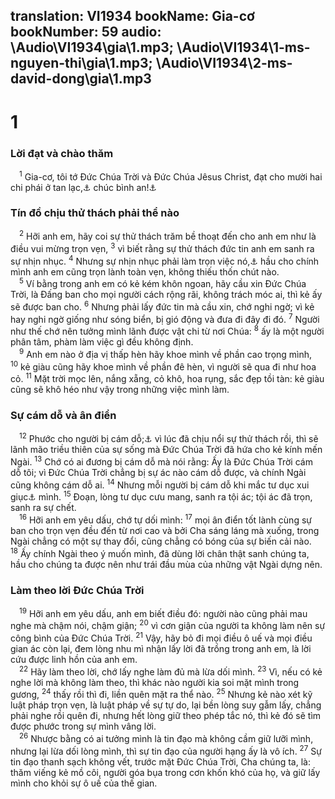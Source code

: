 translation: VI1934
bookName: Gia-cơ 
bookNumber: 59
audio: \Audio\VI1934\gia\1.mp3; \Audio\VI1934\1-ms-nguyen-thi\gia\1.mp3; \Audio\VI1934\2-ms-david-dong\gia\1.mp3
-------

<div class="title"><h1>1</h1><h3>Lời đạt và chào thăm</h3></div>
<span class="verse gia_1_1"> <sup>1</sup> Gia-cơ, tôi tớ Đức Chúa Trời và Đức Chúa Jêsus Christ, đạt cho mười hai chi phái ở tan lạc,<a data-toggle="tooltip" data-placement="bottom" title="Đây nói về các tín đồ vốn người Giu-đa, vì cớ mười hai chi phái Y-sơ-ra-ên bị tan lạc, thì ở tản ra các nước ngoại đạo trong thế gian">⚓</a> chúc bình an!<a data-toggle="tooltip" data-placement="bottom" title="Mat 13:55; Mac 6:3; Cong 15:13; Ga 1:19">⚓</a><br/></span>
<div class="title"><h3>Tín đồ chịu thử thách phải thể nào</h3></div>
<span class="verse gia_1_2"> <sup>2</sup> Hỡi anh em, hãy coi sự thử thách trăm bề thoạt đến cho anh em như là điều vui mừng trọn vẹn, </span>
<span class="verse gia_1_3"><sup>3</sup> vì biết rằng sự thử thách đức tin anh em sanh ra sự nhịn nhục. </span>
<span class="verse gia_1_4"><sup>4</sup> Nhưng sự nhịn nhục phải làm trọn việc nó,<a data-toggle="tooltip" data-placement="bottom" title="Nt: sự kiên nhẫn phải hoàn thành Cong việc của nó">⚓</a> hầu cho chính mình anh em cũng trọn lành toàn vẹn, không thiếu thốn chút nào. <br/></span>
<span class="verse gia_1_5"> <sup>5</sup> Ví bằng trong anh em có kẻ kém khôn ngoan, hãy cầu xin Đức Chúa Trời, là Đấng ban cho mọi người cách rộng rãi, không trách móc ai, thì kẻ ấy sẽ được ban cho. </span>
<span class="verse gia_1_6"><sup>6</sup> Nhưng phải lấy đức tin mà cầu xin, chớ nghi ngờ; vì kẻ hay nghi ngờ giống như sóng biển, bị gió động và đưa đi đây đi đó. </span>
<span class="verse gia_1_7"><sup>7</sup> Người như thế chớ nên tưởng mình lãnh được vật chi từ nơi Chúa: </span>
<span class="verse gia_1_8"><sup>8</sup> ấy là một người phân tâm, phàm làm việc gì đều không định. <br/></span>
<span class="verse gia_1_9"> <sup>9</sup> Anh em nào ở địa vị thấp hèn hãy khoe mình về phần cao trọng mình, </span>
<span class="verse gia_1_10"><sup>10</sup> kẻ giàu cũng hãy khoe mình về phần đê hèn, vì người sẽ qua đi như hoa cỏ. </span>
<span class="verse gia_1_11"><sup>11</sup> Mặt trời mọc lên, nắng xẵng, cỏ khô, hoa rụng, sắc đẹp tồi tàn: kẻ giàu cũng sẽ khô héo như vậy trong những việc mình làm. <br/></span>
<div class="title"><h3>Sự cám dỗ và ân điển</h3></div>
<span class="verse gia_1_12"> <sup>12</sup> Phước cho người bị cám dỗ;<a data-toggle="tooltip" data-placement="bottom" title="Theo nguyên bổn tiếng Gờ-réc, trong câu nầy cũng nói thử thách được như trong câu 2, vì chữ nầy trong tiếng Gờ-réc có hai ý">⚓</a> vì lúc đã chịu nổi sự thử thách rồi, thì sẽ lãnh mão triều thiên của sự sống mà Đức Chúa Trời đã hứa cho kẻ kính mến Ngài. </span>
<span class="verse gia_1_13"><sup>13</sup> Chớ có ai đương bị cám dỗ mà nói rằng: Ấy là Đức Chúa Trời cám dỗ tôi; vì Đức Chúa Trời chẳng bị sự ác nào cám dỗ được, và chính Ngài cũng không cám dỗ ai. </span>
<span class="verse gia_1_14"><sup>14</sup> Nhưng mỗi người bị cám dỗ khi mắc tư dục xui giục<a data-toggle="tooltip" data-placement="bottom" title="Ctd: gài bẫy">⚓</a> mình. </span>
<span class="verse gia_1_15"><sup>15</sup> Đoạn, lòng tư dục cưu mang, sanh ra tội ác; tội ác đã trọn, sanh ra sự chết. <br/></span>
<span class="verse gia_1_16"> <sup>16</sup> Hỡi anh em yêu dấu, chớ tự dối mình: </span>
<span class="verse gia_1_17"><sup>17</sup> mọi ân điển tốt lành cùng sự ban cho trọn vẹn đều đến từ nơi cao và bởi Cha sáng láng mà xuống, trong Ngài chẳng có một sự thay đổi, cũng chẳng có bóng của sự biến cải nào. </span>
<span class="verse gia_1_18"><sup>18</sup> Ấy chính Ngài theo ý muốn mình, đã dùng lời chân thật sanh chúng ta, hầu cho chúng ta được nên như trái đầu mùa của những vật Ngài dựng nên. <br/></span>
<div class="title"><h3>Làm theo lời Đức Chúa Trời</h3></div>
<span class="verse gia_1_19"> <sup>19</sup> Hỡi anh em yêu dấu, anh em biết điều đó: người nào cũng phải mau nghe mà chậm nói, chậm giận; </span>
<span class="verse gia_1_20"><sup>20</sup> vì cơn giận của người ta không làm nên sự công bình của Đức Chúa Trời. </span>
<span class="verse gia_1_21"><sup>21</sup> Vậy, hãy bỏ đi mọi điều ô uế và mọi điều gian ác còn lại, đem lòng nhu mì nhận lấy lời đã trồng trong anh em, là lời cứu được linh hồn của anh em. <br/></span>
<span class="verse gia_1_22"> <sup>22</sup> Hãy làm theo lời, chớ lấy nghe làm đủ mà lừa dối mình. </span>
<span class="verse gia_1_23"><sup>23</sup> Vì, nếu có kẻ nghe lời mà không làm theo, thì khác nào người kia soi mặt mình trong gương, </span>
<span class="verse gia_1_24"><sup>24</sup> thấy rồi thì đi, liền quên mặt ra thể nào. </span>
<span class="verse gia_1_25"><sup>25</sup> Nhưng kẻ nào xét kỹ luật pháp trọn vẹn, là luật pháp về sự tự do, lại bền lòng suy gẫm lấy, chẳng phải nghe rồi quên đi, nhưng hết lòng giữ theo phép tắc nó, thì kẻ đó sẽ tìm được phước trong sự mình vâng lời. <br/></span>
<span class="verse gia_1_26"> <sup>26</sup> Nhược bằng có ai tưởng mình là tin đạo mà không cầm giữ lưỡi mình, nhưng lại lừa dối lòng mình, thì sự tin đạo của người hạng ấy là vô ích. </span>
<span class="verse gia_1_27"><sup>27</sup> Sự tin đạo thanh sạch không vết, trước mặt Đức Chúa Trời, Cha chúng ta, là: thăm viếng kẻ mồ côi, người góa bụa trong cơn khốn khó của họ, và giữ lấy mình cho khỏi sự ô uế của thế gian. <br/></span>
